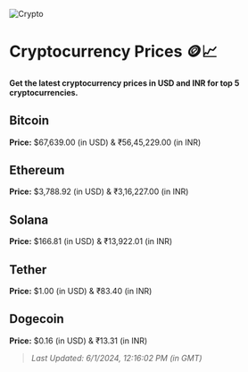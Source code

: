 
![Crypto](https://www.techguide.com.au/wp-content/uploads/2020/11/crypto3.jpeg)

# Cryptocurrency Prices 🪙📈

#### Get the latest cryptocurrency prices in USD and INR for top 5 cryptocurrencies.

## Bitcoin

**Price:** $67,639.00 (in USD) & ₹56,45,229.00 (in INR)

## Ethereum

**Price:** $3,788.92 (in USD) & ₹3,16,227.00 (in INR)

## Solana

**Price:** $166.81 (in USD) & ₹13,922.01 (in INR)

## Tether

**Price:** $1.00 (in USD) & ₹83.40 (in INR)

## Dogecoin

**Price:** $0.16 (in USD) & ₹13.31 (in INR)

> _Last Updated: 6/1/2024, 12:16:02 PM (in GMT)_

